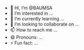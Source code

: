 - 👋 Hi, I’m @BAUMSA
- 👀 I’m interested in ...
- 🌱 I’m currently learning ...
- 💞️ I’m looking to collaborate on ...
- 📫 How to reach me ...
- 😄 Pronouns: ...
- ⚡ Fun fact: ...

<!---
BAUMSA/BAUMSA is a ✨ special ✨ repository because its `README.md` (this file) appears on your GitHub profile.
You can click the Preview link to take a look at your changes.
--->
